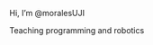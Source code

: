 Hi, I’m @moralesUJI

Teaching programming and robotics 

<!---
moralesUJI/moralesUJI is a ✨ special ✨ repository because its `README.md` (this file) appears on your GitHub profile.
You can click the Preview link to take a look at your changes.
--->
